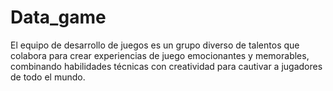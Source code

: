 # Data_game
El equipo de desarrollo de juegos es un grupo diverso de talentos que colabora para crear experiencias de juego emocionantes y memorables, combinando habilidades técnicas con creatividad para cautivar a jugadores de todo el mundo.
